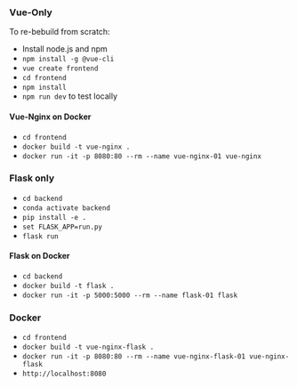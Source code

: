 ### Vue-Only 

To re-bebuild from scratch:
- Install node.js and npm
- `npm install -g @vue-cli`
- `vue create frontend`
- `cd frontend`
- `npm install`
- `npm run dev` to test locally

#### Vue-Nginx on Docker

- `cd frontend`
- `docker build -t vue-nginx .`
- `docker run -it -p 8080:80 --rm --name vue-nginx-01 vue-nginx`

### Flask only

- `cd backend`
- `conda activate backend`
- `pip install -e .`
- `set FLASK_APP=run.py`
- `flask run`

#### Flask on Docker

- `cd backend`
- `docker build -t flask .`
- `docker run -it -p 5000:5000 --rm --name flask-01 flask`

### Docker

- `cd frontend`
- `docker build -t vue-nginx-flask .`
- `docker run -it -p 8080:80 --rm --name vue-nginx-flask-01 vue-nginx-flask`
- `http://localhost:8080`